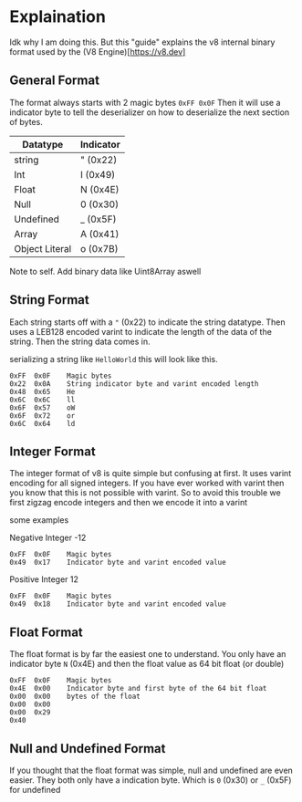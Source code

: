 # Explaination

Idk why I am doing this. But this "guide" explains the v8 internal binary format
used by the (V8 Engine)[https://v8.dev]

## General Format

The format always starts with 2 magic bytes `0xFF 0x0F` Then it will use a
indicator byte to tell the deserializer on how to deserialize the next section
of bytes.

| Datatype       | Indicator |
| -------------- | --------- |
| string         | " (0x22)  |
| Int            | I (0x49)  |
| Float          | N (0x4E)  |
| Null           | 0 (0x30)  |
| Undefined      | _ (0x5F)  |
| Array          | A (0x41)  |
| Object Literal | o (0x7B)  |

Note to self. Add binary data like Uint8Array aswell

## String Format

Each string starts off with a `"` (0x22) to indicate the string datatype. Then
uses a LEB128 encoded varint to indicate the length of the data of the string.
Then the string data comes in.

serializing a string like `HelloWorld` this will look like this.

```
0xFF  0x0F    Magic bytes
0x22  0x0A    String indicator byte and varint encoded length
0x48  0x65    He
0x6C  0x6C    ll
0x6F  0x57    oW
0x6F  0x72    or
0x6C  0x64    ld
```

## Integer Format

The integer format of v8 is quite simple but confusing at first. It uses varint
encoding for all signed integers. If you have ever worked with varint then you
know that this is not possible with varint. So to avoid this trouble we first
zigzag encode integers and then we encode it into a varint

some examples

Negative Integer -12

```
0xFF  0x0F    Magic bytes
0x49  0x17    Indicator byte and varint encoded value
```

Positive Integer 12

```
0xFF  0x0F    Magic bytes
0x49  0x18    Indicator byte and varint encoded value
```

## Float Format

The float format is by far the easiest one to understand. You only have an
indicator byte `N` (0x4E) and then the float value as 64 bit float (or double)

```
0xFF  0x0F    Magic bytes
0x4E  0x00    Indicator byte and first byte of the 64 bit float
0x00  0x00    bytes of the float
0x00  0x00
0x00  0x29
0x40
```

## Null and Undefined Format

If you thought that the float format was simple, null and undefined are even
easier. They both only have a indication byte. Which is `0` (0x30) or `_` (0x5F)
for undefined
